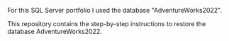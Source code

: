 For this SQL Server portfolio I used the database "AdventureWorks2022".

This repository contains the step-by-step instructions to restore the database AdventureWorks2022.
